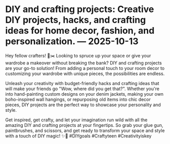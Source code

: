 # DIY and crafting projects: Creative DIY projects, hacks, and crafting ideas for home decor, fashion, and personalization. — 2025-10-13

Hey fellow crafters! 🎨✂️ Looking to spruce up your space or give your wardrobe a makeover without breaking the bank? DIY and crafting projects are your go-to solution! From adding a personal touch to your room decor to customizing your wardrobe with unique pieces, the possibilities are endless.

Unleash your creativity with budget-friendly hacks and crafting ideas that will make your friends go "Wow, where did you get that?". Whether you're into hand-painting custom designs on your denim jackets, making your own boho-inspired wall hangings, or repurposing old items into chic decor pieces, DIY projects are the perfect way to showcase your personality and style.

Get inspired, get crafty, and let your imagination run wild with all the amazing DIY and crafting projects at your fingertips. So grab your glue gun, paintbrushes, and scissors, and get ready to transform your space and style with a touch of DIY magic! ✨🌟 #DIYgoals #Craftyteen #Creativityiskey